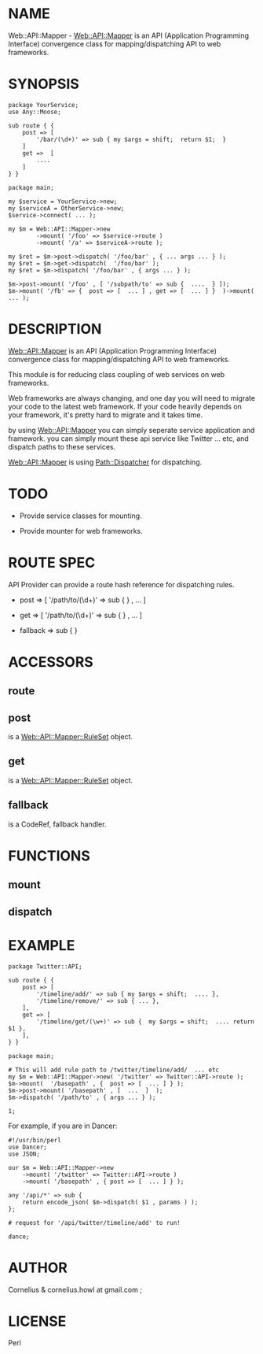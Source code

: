 # NAME

Web::API::Mapper - [Web::API::Mapper](http://search.cpan.org/perldoc?Web::API::Mapper) is an API (Application Programming Interface) convergence class for mapping/dispatching 
API to web frameworks.

# SYNOPSIS

    package YourService;
    use Any::Moose;

    sub route { {
        post => [
            '/bar/(\d+)' => sub { my $args = shift;  return $1;  }
        ]
        get =>  [ 
            ....
        ]
    } }

    package main;

    my $service = YourService->new;
    my $serviceA = OtherService->new;
    $service->connect( ... );

    my $m = Web::API::Mapper->new
            ->mount( '/foo' => $service->route )
            ->mount( '/a' => $serviceA->route );

    my $ret = $m->post->dispatch( '/foo/bar' , { ... args ... } );
    my $ret = $m->get->dispatch(  '/foo/bar' );
    my $ret = $m->dispatch( '/foo/bar' , { args ... } );

    $m->post->mount( '/foo' , [ '/subpath/to' => sub {  ....  } ]);
    $m->mount( '/fb' => {  post => [  ... ] , get => [  ... ] }  )->mount( ... );



# DESCRIPTION

[Web::API::Mapper](http://search.cpan.org/perldoc?Web::API::Mapper) is an API (Application Programming Interface) convergence class for mapping/dispatching 
API to web frameworks.

This module is for reducing class coupling of web services on web frameworks.

Web frameworks are always changing, and one day you will need to migrate your code to 
the latest web framework. If your code heavily depends on your framework,
it's pretty hard to migrate and it takes time.

by using [Web::API::Mapper](http://search.cpan.org/perldoc?Web::API::Mapper) you can simply seperate service application and framework.
you can simply mount these api service like Twitter ... etc, and dispatch paths
to these services.

[Web::API::Mapper](http://search.cpan.org/perldoc?Web::API::Mapper) is using [Path::Dispatcher](http://search.cpan.org/perldoc?Path::Dispatcher) for dispatching.

# TODO

- Provide service classes for mounting.

- Provide mounter for web frameworks.

# ROUTE SPEC

API Provider can provide a route hash reference for dispatching rules.

- post => [ '/path/to/(\d+)' => sub {  } , ... ]

- get => [  '/path/to/(\d+)' => sub {  } , ... ]

- fallback => sub {    }

# ACCESSORS

## route

## post

is a [Web::API::Mapper::RuleSet](http://search.cpan.org/perldoc?Web::API::Mapper::RuleSet) object.

## get

is a [Web::API::Mapper::RuleSet](http://search.cpan.org/perldoc?Web::API::Mapper::RuleSet) object.

## fallback

is a CodeRef, fallback handler.

# FUNCTIONS

## mount

## dispatch

# EXAMPLE

    package Twitter::API;

    sub route { {
        post => [
            '/timeline/add/' => sub { my $args = shift;  .... },
            '/timeline/remove/' => sub { ... },
        ],
        get => [
            '/timeline/get/(\w+)' => sub {  my $args = shift;  .... return $1 },
        ],
    } }

    package main;

    # This will add rule path to /twitter/timeline/add/  ... etc
    my $m = Web::API::Mapper->new( '/twitter' => Twitter::API->route );
    $m->mount(  '/basepath' , {  post => [  ... ] } );
    $m->post->mount( '/basepath' , [  ...  ]  );
    $m->dispatch( '/path/to' , { args ... } );

    1;

For example, if you are in Dancer:

    #!/usr/bin/perl
    use Dancer;
    use JSON;

    our $m = Web::API::Mapper->new
        ->mount( '/twitter' => Twitter::API->route )
        ->mount( '/basepath' , { post => [  ... ] } );

    any '/api/*' => sub {
        return encode_json( $m->dispatch( $1 , params ) );
    };

    # request for '/api/twitter/timeline/add' to run!

    dance;







# AUTHOR

Cornelius & cornelius.howl at gmail.com ;

# LICENSE

Perl